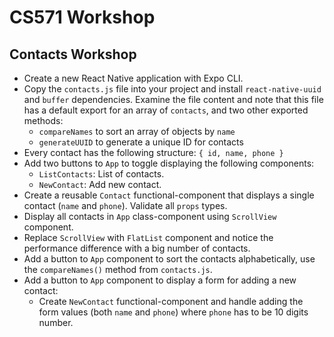 # CS571 Workshop
## Contacts Workshop
* Create a new React Native application with Expo CLI. 
* Copy the `contacts.js` file into your project and install `react-native-uuid` and `buffer` dependencies. Examine the file content and note that this file has a default export for an array of `contacts`, and two other exported methods: 
  * `compareNames` to sort an array of objects by `name`
  * `generateUUID` to generate a unique ID for contacts
* Every contact has the following structure: `{ id, name, phone }`
* Add two buttons to `App` to toggle displaying the following components:
  * `ListContacts`: List of contacts.
  * `NewContact`: Add new contact.
* Create a reusable `Contact` functional-component that displays a single contact (`name` and `phone`). Validate all `props` types.
* Display all contacts in `App` class-component using `ScrollView` component.
* Replace `ScrollView` with `FlatList` component and notice the performance difference with a big number of contacts.
* Add a button to `App` component to sort the contacts alphabetically, use the `compareNames()` method from `contacts.js`.
* Add a button to `App` component to display a form for adding a new contact:
  * Create `NewContact` functional-component and handle adding the form values (both `name` and `phone`) where `phone` has to be 10 digits number. 
